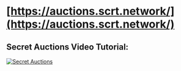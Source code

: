 # [https://auctions.scrt.network/](https://auctions.scrt.network/)


## Secret Auctions Video Tutorial:
[![Secret Auctions](https://user-images.githubusercontent.com/25411371/119443837-e16aa380-bcef-11eb-91ed-7c15796dc155.PNG)](https://www.youtube.com/watch?v=2WB9HspCdP8)

